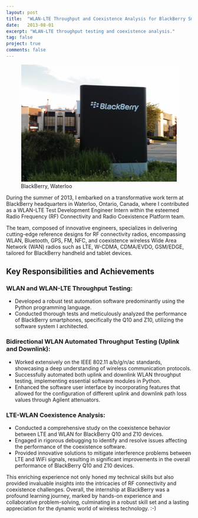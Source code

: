 ```yaml
---
layout: post
title:  "WLAN-LTE Throughput and Coexistence Analysis for BlackBerry Smartphones"
date:   2013-08-01
excerpt: "WLAN-LTE throughput testing and coexistence analysis."
tag: false 
project: true
comments: false
---
```

<figure>
	<img src="/assets/img/BlackBerry-Waterloo.png">
	<figcaption> BlackBerry, Waterloo </figcaption>
</figure>

During the summer of 2013, I embarked on a transformative work term at BlackBerry headquarters in Waterloo, Ontario, Canada, where I contributed as a WLAN-LTE Test Development Engineer Intern within the esteemed Radio Frequency (RF) Connectivity and Radio Coexistence Platform team.

The team, composed of innovative engineers, specializes in delivering cutting-edge reference designs for RF connectivity radios, encompassing WLAN, Bluetooth, GPS, FM, NFC, and coexistence wireless Wide Area Network (WAN) radios such as LTE, W-CDMA, CDMA/EVDO, GSM/EDGE, tailored for BlackBerry handheld and tablet devices.

## Key Responsibilities and Achievements

### WLAN and WLAN-LTE Throughput Testing:

- Developed a robust test automation software predominantly using the Python programming language.
- Conducted thorough tests and meticulously analyzed the performance of BlackBerry smartphones, specifically the Q10 and Z10, utilizing the software system I architected.

### Bidirectional WLAN Automated Throughput Testing (Uplink and Downlink):

- Worked extensively on the IEEE 802.11 a/b/g/n/ac standards, showcasing a deep understanding of wireless communication protocols.
- Successfully automated both uplink and downlink WLAN throughput testing, implementing essential software modules in Python.
- Enhanced the software user interface by incorporating features that allowed for the configuration of different uplink and downlink path loss values through Agilent attenuators.

### LTE-WLAN Coexistence Analysis:

- Conducted a comprehensive study on the coexistence behavior between LTE and WLAN for BlackBerry Q10 and Z10 devices.
- Engaged in rigorous debugging to identify and resolve issues affecting the performance of the coexistence software.
- Provided innovative solutions to mitigate interference problems between LTE and WiFi signals, resulting in significant improvements in the overall performance of BlackBerry Q10 and Z10 devices.

This enriching experience not only honed my technical skills but also provided invaluable insights into the intricacies of RF connectivity and coexistence challenges. Overall, the internship at BlackBerry was a profound learning journey, marked by hands-on experience and collaborative problem-solving, culminating in a robust skill set and a lasting appreciation for the dynamic world of wireless technology. :-)
